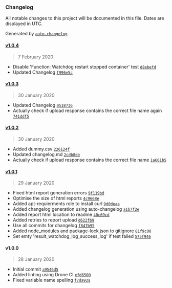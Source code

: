 ### Changelog

All notable changes to this project will be documented in this file. Dates are displayed in UTC.

Generated by [`auto-changelog`](https://github.com/CookPete/auto-changelog).

#### [v1.0.4](https://github.com/mailcow/mailcow-integration-tests/compare/v1.0.3...v1.0.4)

> 7 February 2020

- Disable 'Function: Watchdog restart stopped container' test [`d8ebefd`](https://github.com/mailcow/mailcow-integration-tests/commit/d8ebefd53e20b9354fcf2b1ffc567a148e59758a)
- Updated Changelog [`f996e5c`](https://github.com/mailcow/mailcow-integration-tests/commit/f996e5c03df8bc44f4620eae8912c6e70a2be4c0)

#### [v1.0.3](https://github.com/mailcow/mailcow-integration-tests/compare/v1.0.2...v1.0.3)

> 30 January 2020

- Updated Changelog [`0518736`](https://github.com/mailcow/mailcow-integration-tests/commit/05187368b482ebb9aaac35ce59088964cdd002c1)
- Actually check if upload response contains the correct file name again [`741ddf5`](https://github.com/mailcow/mailcow-integration-tests/commit/741ddf559afb4767d7e28ba7d3a185666e23770a)

#### [v1.0.2](https://github.com/mailcow/mailcow-integration-tests/compare/v1.0.1...v1.0.2)

> 30 January 2020

- Added dummy.csv [`226124f`](https://github.com/mailcow/mailcow-integration-tests/commit/226124fc76746f512c44d90f30e8f7ecdf4c8e2d)
- Updated changelog.md [`2cdb8eb`](https://github.com/mailcow/mailcow-integration-tests/commit/2cdb8ebad90c2afdb846b8cb5668e7c4ba576b92)
- Actually check if upload response contains the correct file name [`1a661b5`](https://github.com/mailcow/mailcow-integration-tests/commit/1a661b5bff596d83f0543f0ed2bfb789e4753367)

#### [v1.0.1](https://github.com/mailcow/mailcow-integration-tests/compare/v1.0.0...v1.0.1)

> 29 January 2020

- Fixed html report generation errors [`9f119bd`](https://github.com/mailcow/mailcow-integration-tests/commit/9f119bd0c65edd8acc740f8a74a6617bb96fc7bf)
- Optimise the size of html reports [`4c9668e`](https://github.com/mailcow/mailcow-integration-tests/commit/4c9668e0714273392d06638f1d35b2d15a30b2a3)
- Added apt-requierments role to install curl [`9d0deaa`](https://github.com/mailcow/mailcow-integration-tests/commit/9d0deaaa11987fd428d792cfb239d85c61e562f2)
- Added changelog generation using auto-changelog [`a1b7f2e`](https://github.com/mailcow/mailcow-integration-tests/commit/a1b7f2e9c8791d947594bbe4e649b8eed443ff10)
- Added report html location to readme [`40c69cd`](https://github.com/mailcow/mailcow-integration-tests/commit/40c69cd24e8c2ed0378b46e3d9d990d1c43d0f4a)
- Added retries to report upload [`d622fb9`](https://github.com/mailcow/mailcow-integration-tests/commit/d622fb9f7aa20bb610b5958d2ef87762988bb238)
- Use all commits for changelog [`f847b95`](https://github.com/mailcow/mailcow-integration-tests/commit/f847b957cf202d0c421c139a798987e3c508492f)
- Added node_modules and package-lock.json to gitignore [`81f9c00`](https://github.com/mailcow/mailcow-integration-tests/commit/81f9c00fd20e85acfe072e1cdcf40fa9e5eaa392)
- Set emty 'result_watchdog_log_success_log' if test failed [`575f946`](https://github.com/mailcow/mailcow-integration-tests/commit/575f946e91228b50aca1a713a514a612e320f1ca)

#### v1.0.0

> 28 January 2020

- Initial commit [`a9546d5`](https://github.com/mailcow/mailcow-integration-tests/commit/a9546d56f3ea50d35c0e7c412821d52200a348e2)
- Added linting using Drone CI [`efd6500`](https://github.com/mailcow/mailcow-integration-tests/commit/efd6500963c4d54add0364b1334dc9760240793d)
- Fixed variable name spelling [`f7da92a`](https://github.com/mailcow/mailcow-integration-tests/commit/f7da92a20cadabd377d8daea4d6fe6a710293def)
